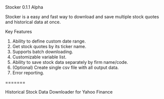 Stocker 0.1.1 Alpha

Stocker is a easy and fast way to download and save multiple stock quotes and historical data at once.

Key Features

1. Ability to define custom date range.
2. Get stock quotes by its ticker name.
3. Supports batch downloading.
4. Customizable variable list.
5. Ability to save stock data separately by firm name/code.
6. (Optional) Create single csv file with all output data.
7. Error reporting. 

=======

Historical Stock Data Downloader for Yahoo Finance
